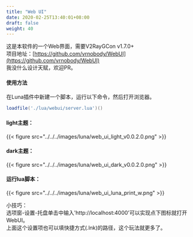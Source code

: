 ```yaml
---
title: "Web UI"
date: 2020-02-25T13:40:01+08:00
draft: false
weight: 40
---
```


这是本软件的一个Web界面，需要V2RayGCon v1.7.0+  
项目地址：[https://github.com/vrnobody/WebUI](https://github.com/vrnobody/WebUI)  
我没什么设计天赋，欢迎PR。  

#### 使用方法
在Luna插件中新建一个脚本，运行以下命令，然后打开浏览器。  
```lua
loadfile('./lua/webui/server.lua')()
``` 

#### light主题：  
{{< figure src="../../../images/luna/web_ui_light_v0.0.2.0.png" >}}

#### dark主题：  
{{< figure src="../../../images/luna/web_ui_dark_v0.0.2.0.png" >}}

#### 运行lua脚本：  
{{< figure src="../../../images/luna/web_ui_luna_print_w.png" >}}

小技巧：  
选项窗-设置-托盘单击中输入'http://localhost:4000'可以实现点下图标就打开WebUI。  
上面这个设置项也可以填快捷方式(.lnk)的路径，这个玩法就更多了。  